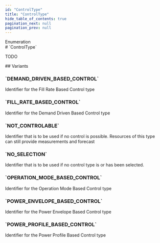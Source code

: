 ```yaml
---
id: "ControlType"
title: "ControlType"
hide_table_of_contents: true
pagination_next: null
pagination_prev: null
---
```


<div style={{ display: "flex", flexDirection: "row", alignItems: "start", justifyContent: "center" }}>
<div style={{ flexBasis: "35rem", flexGrow: "0", minWidth: "0" }}>
<div style={{ marginLeft: "1rem", marginBottom: "2rem" }}>
<div class="api-title">
<div style={{ width: "fit-content", fontWeight: 500, color: "gray" }}>
Enumeration
</div>
# `ControlType`
</div>


TODO

</div>

<div style={{ marginLeft: "1rem" }}>
## Variants
</div>
<div class="field-card" style={{ borderRadius: "0.5rem", padding: "0.75rem 1rem", marginBottom: "1rem", border: "1px solid rgba(18, 62, 183, 0.2)", boxShadow: "0 4px 6px -1px rgb(0 0 0 / 0.1), 0 2px 4px -2px rgb(0 0 0 / 0.1)" }}>
<h3>`DEMAND_DRIVEN_BASED_CONTROL`</h3>
Identifier for the Fill Rate Based Control type

</div>
<div class="field-card" style={{ borderRadius: "0.5rem", padding: "0.75rem 1rem", marginBottom: "1rem", border: "1px solid rgba(18, 62, 183, 0.2)", boxShadow: "0 4px 6px -1px rgb(0 0 0 / 0.1), 0 2px 4px -2px rgb(0 0 0 / 0.1)" }}>
<h3>`FILL_RATE_BASED_CONTROL`</h3>
Identifier for the Demand Driven Based Control type

</div>
<div class="field-card" style={{ borderRadius: "0.5rem", padding: "0.75rem 1rem", marginBottom: "1rem", border: "1px solid rgba(18, 62, 183, 0.2)", boxShadow: "0 4px 6px -1px rgb(0 0 0 / 0.1), 0 2px 4px -2px rgb(0 0 0 / 0.1)" }}>
<h3>`NOT_CONTROLABLE`</h3>
Identifier that is to be used if no control is possible. Resources of this type can still provide measurements and forecast

</div>
<div class="field-card" style={{ borderRadius: "0.5rem", padding: "0.75rem 1rem", marginBottom: "1rem", border: "1px solid rgba(18, 62, 183, 0.2)", boxShadow: "0 4px 6px -1px rgb(0 0 0 / 0.1), 0 2px 4px -2px rgb(0 0 0 / 0.1)" }}>
<h3>`NO_SELECTION`</h3>
Identifier that is to be used if no control type is or has been selected. 

</div>
<div class="field-card" style={{ borderRadius: "0.5rem", padding: "0.75rem 1rem", marginBottom: "1rem", border: "1px solid rgba(18, 62, 183, 0.2)", boxShadow: "0 4px 6px -1px rgb(0 0 0 / 0.1), 0 2px 4px -2px rgb(0 0 0 / 0.1)" }}>
<h3>`OPERATION_MODE_BASED_CONTROL`</h3>
Identifier for the Operation Mode Based Control type

</div>
<div class="field-card" style={{ borderRadius: "0.5rem", padding: "0.75rem 1rem", marginBottom: "1rem", border: "1px solid rgba(18, 62, 183, 0.2)", boxShadow: "0 4px 6px -1px rgb(0 0 0 / 0.1), 0 2px 4px -2px rgb(0 0 0 / 0.1)" }}>
<h3>`POWER_ENVELOPE_BASED_CONTROL`</h3>
Identifier for the Power Envelope Based Control type

</div>
<div class="field-card" style={{ borderRadius: "0.5rem", padding: "0.75rem 1rem", marginBottom: "1rem", border: "1px solid rgba(18, 62, 183, 0.2)", boxShadow: "0 4px 6px -1px rgb(0 0 0 / 0.1), 0 2px 4px -2px rgb(0 0 0 / 0.1)" }}>
<h3>`POWER_PROFILE_BASED_CONTROL`</h3>
Identifier for the Power Profile Based Control type

</div>
</div>
</div>